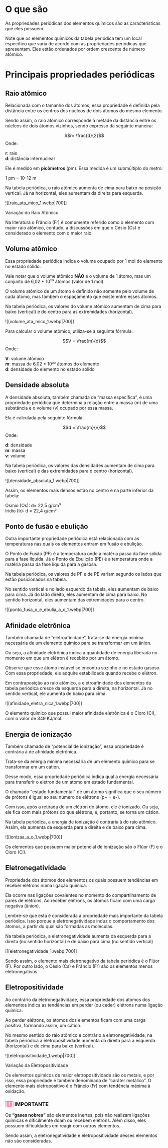 # O que são

As propriedades periódicas dos elementos químicos são as características que eles possuem.

Note que os elementos químicos da tabela periódica tem um local específico que varia de acordo com as propriedades periódicas que apresentam. Eles estão ordenados por ordem crescente de número atômico.

# Principais propriedades periódicas

## Raio atômico
Relacionada com o tamanho dos átomos, essa propriedade é definida pela distância entre os centros dos núcleos de dois átomos do mesmo elemento.

Sendo assim, o raio atômico corresponde à metade da distância entre os núcleos de dois átomos vizinhos, sendo expresso da seguinte maneira:

$$r= \frac{d}{2}$$
Onde:

**r**: raio  
**d**: distância internuclear

Ele é medido em **picômetros** (pm). Essa medida é um submúltiplo do metro:

1 pm = 10-12 m

Na tabela periódica, o raio atômico aumenta de cima para baixo na posição vertical. Já na horizontal, eles aumentam da direita para esquerda.

![[raio_ata_mico_1.webp|700]]

Variação do Raio Atômico

Na literatura o Frâncio (Fr) é comumente referido como o elemento com maior raio atômico, contudo, a discussões em que o Césio (Cs) é considerado o elemento com o maior raio.

## Volume atômico

Essa propriedade periódica indica o volume ocupado por 1 mol do elemento no estado sólido.

Vale notar que o volume atômico **NÃO** é o volume de 1 átomo, mas um conjunto de 6,02 * 10²³ átomos (valor de 1 mol)

O volume atômico de um átomo é definido não somente pelo volume de cada átomo, mas também o espaçamento que existe entre esses átomos.

Na tabela periódica, os valores do volume atômico aumentam de cima para baixo (vertical) e do centro para as extremidades (horizontal).

![[volume_ata_mico_1.webp|700]]

Para calcular o volume atômico, utiliza-se a seguinte fórmula:

$$V = \frac{m}{d}$$
Onde:

**V**: volume atômico  
**m**: massa de 6,02 * 10²³ átomos do elemento  
**d**: densidade do elemento no estado sólido


## Densidade absoluta

A densidade absoluta, também chamada de “massa específica”, é uma propriedade periódica que determina a relação entre a massa (m) de uma substância e o volume (v) ocupado por essa massa.

Ela é calculada pela seguinte fórmula:

$$d = \frac{m}{v}$$
Onde:

**d**: densidade  
**m**: massa  
**v**: volume

Na tabela periódica, os valores das densidades aumentam de cima para baixo (vertical) e das extremidades para o centro (horizontal).

![[densidade_absoluta_1.webp|700]]

Assim, os elementos mais densos estão no centro e na parte inferior da tabela:

Ósmio (Os): d= 22,5 g/cm³  
Irídio (Ir): d = 22,4 g/cm³

## Ponto de fusão e ebulição

Outra importante propriedade periódica está relacionada com as temperaturas nas quais os elementos entram em fusão e ebulição.

O Ponto de Fusão (PF) é a temperatura onde a matéria passa da fase sólida para a fase líquida. Já o Ponto de Ebulição (PE) é a temperatura onde a matéria passa da fase líquida para a gasosa.

Na tabela periódica, os valores de PF e de PE variam segundo os lados que estão posicionados na tabela.

No sentido vertical e no lado esquerdo da tabela, eles aumentam de baixo para cima. Já do lado direito, eles aumentam de cima para baixo. No sentido horizontal, eles aumentam das extremidades para o centro.

![[ponto_fusa_o_e_ebulia_a_o_1.webp|700]]


## Afinidade eletrônica

Também chamada de “eletroafinidade”, trata-se da energia mínima necessária de um elemento químico para se transformar em um ânion.

Ou seja, a afinidade eletrônica indica a quantidade de energia liberada no momento em que um elétron é recebido por um átomo.

Observe que esse átomo instável se encontra sozinho e no estado gasoso. Com essa propriedade, ele adquire estabilidade quando recebe o elétron.

Em contraposição ao raio atômico, a eletroafinidade dos elementos da tabela periódica cresce da esquerda para a direita, na horizontal. Já no sentido vertical, ele aumenta de baixo para cima.

![[afinidade_eletra_nica_1.webp|700]]

O elemento químico que possui maior afinidade eletrônica é o Cloro (Cl), com o valor de 349 KJ/mol.


## Energia de ionização

Também chamado de “potencial de ionização”, essa propriedade é contrária à de afinidade eletrônica.

Trata-se da energia mínima necessária de um elemento químico para se transformar em um cátion.

Desse modo, essa propriedade periódica indica qual a energia necessária para transferir o elétron de um átomo em estado fundamental.

O chamado "estado fundamental" de um átomo significa que o seu número de prótons é igual ao seu número de elétrons (p+ = e-).

Com isso, após a retirada de um elétron do átomo, ele é ionizado. Ou seja, ele fica com mais prótons do que elétrons, e, portanto, se torna um cátion.

Na tabela periódica, a energia de ionização é contrária à do raio atômico. Assim, ela aumenta da esquerda para a direita e de baixo para cima.

![[ionizaa_a_o_1.webp|700]]

Os elementos que possuem maior potencial de ionização são o Flúor (F) e o Cloro (Cl).


## Eletronegatividade

Propriedade dos átomos dos elementos os quais possuem tendências em receber elétrons numa ligação química.

Ela ocorre nas ligações covalentes no momento do compartilhamento de pares de elétrons. Ao receber elétrons, os átomos ficam com uma carga negativa (ânion).

Lembre-se que esta é considerada a propriedade mais importante da tabela periódica. Isso porque a eletronegatividade induz o comportamento dos átomos, a partir do qual são formadas as moléculas.

Na tabela periódica, a eletronegatividade aumenta da esquerda para a direita (no sentido horizontal) e de baixo para cima (no sentido vertical)

![[eletronegatividade_1.webp|700]]

Sendo assim, o elemento mais eletronegativo da tabela periódica é o Flúor (F). Por outro lado, o Césio (Cs) e Frâncio (Fr) são os elementos menos eletronegativos.


## Eletropositividade

Ao contrário da eletronegatividade, essa propriedade dos átomos dos elementos indica as tendências em perder (ou ceder) elétrons numa ligação química.

Ao perder elétrons, os átomos dos elementos ficam com uma carga positiva, formando assim, um cátion.

No mesmo sentido do raio atômico e contrário a eletronegatividade, na tabela periódica a eletropositividade aumenta da direita para a esquerda (horizontal) e de cima para baixo (vertical).

![[eletropositividade_1.webp|700]]

Variação da Eletropositividade

Os elementos químicos de maior eletropositividade são os metais, e por isso, essa propriedade é também denominada de “caráter metálico”. O elemento mais eletropositivo é o Frâncio (Fr) com tendência máxima à oxidação.

### <mark style="color:#fff;background: #FF5582A6;">[ ! ]</mark> IMPORTANTE

Os **“gases nobres”** são elementos inertes, pois não realizam ligações químicas e dificilmente doam ou recebem elétrons. Além disso, eles possuem dificuldades em reagir com outros elementos.

Sendo assim, a eletronegatividade e eletropositividade desses elementos não são consideradas.